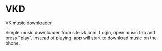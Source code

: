 # VKD
VK music downloader

Simple music downloader from site vk.com. Login, open music tab and press "play". 
Instead of playing, app will start to download music on the phone.
